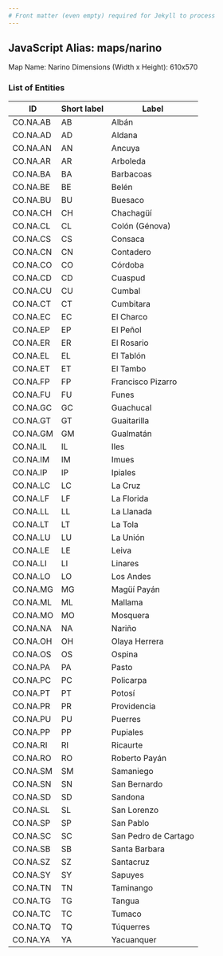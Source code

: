```yaml
---
# Front matter (even empty) required for Jekyll to process
---
```


## JavaScript Alias: maps/narino

Map Name: Narino
Dimensions (Width x Height): 610x570





### List of Entities

ID | Short label | Label
---|---|---|
CO.NA.AB|AB|Albán
CO.NA.AD|AD|Aldana
CO.NA.AN|AN|Ancuya
CO.NA.AR|AR|Arboleda
CO.NA.BA|BA|Barbacoas
CO.NA.BE|BE|Belén
CO.NA.BU|BU|Buesaco
CO.NA.CH|CH|Chachagüí
CO.NA.CL|CL|Colón (Génova)
CO.NA.CS|CS|Consaca
CO.NA.CN|CN|Contadero
CO.NA.CO|CO|Córdoba
CO.NA.CD|CD|Cuaspud
CO.NA.CU|CU|Cumbal
CO.NA.CT|CT|Cumbitara
CO.NA.EC|EC|El Charco
CO.NA.EP|EP|El Peñol
CO.NA.ER|ER|El Rosario
CO.NA.EL|EL|El Tablón
CO.NA.ET|ET|El Tambo
CO.NA.FP|FP|Francisco Pizarro
CO.NA.FU|FU|Funes
CO.NA.GC|GC|Guachucal
CO.NA.GT|GT|Guaitarilla
CO.NA.GM|GM|Gualmatán
CO.NA.IL|IL|Iles
CO.NA.IM|IM|Imues
CO.NA.IP|IP|Ipiales
CO.NA.LC|LC|La Cruz
CO.NA.LF|LF|La Florida
CO.NA.LL|LL|La Llanada
CO.NA.LT|LT|La Tola
CO.NA.LU|LU|La Unión
CO.NA.LE|LE|Leiva
CO.NA.LI|LI|Linares
CO.NA.LO|LO|Los Andes
CO.NA.MG|MG|Magüí Payán
CO.NA.ML|ML|Mallama
CO.NA.MO|MO|Mosquera
CO.NA.NA|NA|Nariño
CO.NA.OH|OH|Olaya Herrera
CO.NA.OS|OS|Ospina
CO.NA.PA|PA|Pasto
CO.NA.PC|PC|Policarpa
CO.NA.PT|PT|Potosí
CO.NA.PR|PR|Providencia
CO.NA.PU|PU|Puerres
CO.NA.PP|PP|Pupiales
CO.NA.RI|RI|Ricaurte
CO.NA.RO|RO|Roberto Payán
CO.NA.SM|SM|Samaniego
CO.NA.SN|SN|San Bernardo
CO.NA.SD|SD|Sandona
CO.NA.SL|SL|San Lorenzo
CO.NA.SP|SP|San Pablo
CO.NA.SC|SC|San Pedro de Cartago
CO.NA.SB|SB|Santa Barbara
CO.NA.SZ|SZ|Santacruz
CO.NA.SY|SY|Sapuyes
CO.NA.TN|TN|Taminango
CO.NA.TG|TG|Tangua
CO.NA.TC|TC|Tumaco
CO.NA.TQ|TQ|Túquerres
CO.NA.YA|YA|Yacuanquer